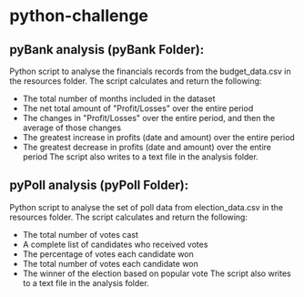 # python-challenge
pyBank analysis (pyBank Folder):
-
Python script to analyse the financials records from the budget_data.csv in the resources folder. The script calculates and return the following:
-	The total number of months included in the dataset
- The net total amount of "Profit/Losses" over the entire period
- The changes in "Profit/Losses" over the entire period, and then the average of those changes
- The greatest increase in profits (date and amount) over the entire period
- The greatest decrease in profits (date and amount) over the entire period
The script also writes to a text file in the analysis folder.

pyPoll analysis (pyPoll Folder):
-
Python script to analyse the set of poll data from election_data.csv in the resources folder. The script calculates and return the following:
- The total number of votes cast
- A complete list of candidates who received votes
- The percentage of votes each candidate won
- The total number of votes each candidate won
- The winner of the election based on popular vote
The script also writes to a text file in the analysis folder.
